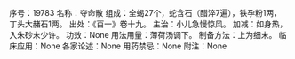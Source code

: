 序号：19783
名称：夺命散
组成：全蝎27个，蛇含石（醋淬7遍），铁孕粉1两，丁头大赭石1两。
出处：《百一》卷十九。
主治：小儿急慢惊风。
加减：如身热，入朱砂末少许。
功效：None
用法用量：薄荷汤调下。
制备方法：上为细末。
临床应用：None
各家论述：None
用药禁忌：None
附注：None
